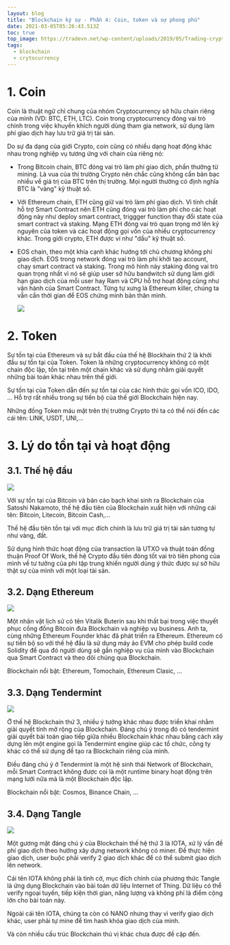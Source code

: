 ```yaml
---
layout: blog
title: "Blockchain ký sự - Phần 4: Coin, token và sự phong phú"
date: 2021-03-05T05:26:43.513Z
toc: true
top_image: https://tradevn.net/wp-content/uploads/2019/05/Trading-cryptocurrency.jpg
tags:
  - blockchain
  - crytocurrency
---
```

# 1. Coin

Coin là thuật ngữ chỉ chung của nhóm Cryptocurrency sở hữu chain riêng của mình (VD: BTC, ETH, LTC). Coin trong cryptocurrency đóng vai trò chính trong việc khuyến khích người dùng tham gia network, sử dụng làm phí giao dịch hay lưu trữ giá trị tài sản.

Do sự đa dạng của giới Crypto, coin cũng có nhiều dạng hoạt động khác nhau trong nghiệp vụ tương ứng với chain của riêng nó:

* Trong Bitcoin chain, BTC đóng vai trò làm phí giao dịch, phần thưởng từ mining. Là vua của thị trường Crypto nên chắc cũng không cần bàn bạc nhiều về giá trị của BTC trên thị trường. Mọi người thường có định nghĩa BTC là "vàng" kỹ thuật số.
* Với Ethereum chain, ETH cũng giữ vai trò làm phí giao dịch. Vì tính chất hỗ trợ Smart Contract nên ETH cũng đóng vai trò làm phí cho các hoạt động này như deploy smart contract, triggger function thay đổi state của smart contract và staking. Mạng ETH đóng vai trò quan trọng mở lên kỷ nguyên của token và các hoạt động gọi vốn của nhiều cryptocurrency khác. Trong giới crypto, ETH được ví như "dầu" kỹ thuật số.
* EOS chain, theo một khía cạnh khác hướng tới chủ chương không phí giao dịch. EOS trong network đóng vai trò làm phí khởi tạo account, chạy smart contract và staking. Trong mô hình này staking đóng vai trò quan trọng nhất vì nó sẽ giúp user sở hữu bandwitch sử dụng làm giới hạn giao dịch của mỗi user hay Ram và CPU hỗ trợ hoạt động cũng như vận hành của Smart Contract. Từng tự xưng là Ethereum killer, chúng ta vẫn cần thời gian để EOS chứng minh bản thân mình.

  ![](https://s3-ap-southeast-1.amazonaws.com/cs-public-uploads-prod/c66e3a95-348b-485d-a6d8-2ecad33211db)

# 2. Token

Sự tồn tại của Ethereum và sự bắt đầu của thế hệ Blockhain thứ 2 là khởi đầu sự tồn tại của Token. Token là những cryptocurrency không có một chain độc lập, tồn tại trên một chain khác và sử dụng nhằm giải quyết những bài toán khác nhau trên thế giới. 

Sự tồn tại của Token dẫn đến sự tồn tại của các hình thức gọi vốn ICO, IDO, ... Hỗ trợ rất nhiều trong sự tiến bộ của thế giới Blockchain hiện nay.

Những đồng Token máu mặt trên thị trường Crypto thì ta có thể nói đến các cái tên: LINK, USDT, UNI,...

# 3. Lý do tồn tại và hoạt động

## 3.1. Thế hệ đầu

![](https://miro.medium.com/max/2800/0*YV2B7aEwobCwQJ3T.jpg)

Với sự tồn tại của Bitcoin và bản cáo bạch khai sinh ra Blockchain của Satoshi Nakamoto, thế hệ đầu tiên của Blockchain xuất hiện với những cái tên: Bitcoin, Litecoin, Bitcoin Cash,...

Thế hệ đầu tiên tồn tại với mục đích chính là lưu trữ giá trị tài sản tương tự như vàng, đất.

Sử dụng hình thức hoạt động của transaction là UTXO và thuật toán đồng thuận Proof Of Work, thế hệ Crypto đầu tiên đóng tốt vai trò tiên phong của mình về tư tưởng của phi tập trung khiến người dùng ý thức được sự sở hữu thật sự của mình với một loại tài sản.

## 3.2. Dạng Ethereum

![](https://miro.medium.com/max/2410/1*xIzdc_FVszgB3cCaqMd5ZQ.png)

Một nhân vật lịch sử có tên Vitalik Buterin sau khi thất bại trong việc thuyết phục cồng đồng Bitcoin đưa Blockchain và nghiệp vụ business. Anh ta, cùng những Ethereum Founder khác đã phát triển ra Ethereum.
Ethereum có sự tiến bộ so với thế hệ đầu là sử dụng máy ảo EVM cho phép build code Solidity để qua đó người dùng sẽ gắn nghiệp vụ của mình vào Blockchain qua Smart Contract và theo dõi chúng qua Blockchain.

Blockchain nổi bật: Ethereum, Tomochain, Ethereum Clasic, ...

## 3.3. Dạng Tendermint

![](https://tendermint.com/og-image.png)

Ở thế hệ Blockchain thứ 3, nhiều ý tưởng khác nhau được triển khai nhằm giải quyết tính mở rộng của Blockchain. Đáng chú ý trong đó có tendermint giải quyết bài toán giao tiếp giữa nhiều Blockchain khác nhau bằng cách xây dựng lên một engine gọi là Tendermint engine giúp các tổ chức, công ty khác có thể sử dụng để tạo ra Blockchain riêng của mình.

Điều đáng chú ý ở Tendermint là một hệ sinh thái Network of Blockchain, mỗi Smart Contract không được coi là một runtime binary hoạt động trên mạng lưới nữa mà là một Blockchain độc lập.

Blockchain nổi bật: Cosmos, Binance Chain, ...

## 3.4. Dạng Tangle

![](http://blog.iota.org/content/images/uploads/2020/12/1-FT_UG7KCcvpnZx0K_WeukA.jpeg)

Một gương mặt đáng chú ý của Blockchain thế hệ thứ 3 là IOTA, xử lý vấn đề phí giao dịch theo hướng xây dựng network không có miner. Để thực hiện giao dịch, user buộc phải verify 2 giao dịch khác để có thể submit giao dịch lên network.

Cái tên IOTA không phải là tình cờ, mục đích chính của phương thức Tangle là ứng dụng Blockchain vào bài toán dữ liệu Internet of Thing. Dữ liệu có thể verify ngoại tuyến, tiếp kiện thời gian, năng lượng và không phí là điểm cộng lớn cho bài toán này.

Ngoài cái tên IOTA, chúng ta còn có NANO nhưng thay vì verify giao dịch khác, user phải tự mine để tìm hash khóa giao dịch của mình.

Và còn nhiều cấu trúc Blockchain thú vị khác chưa được đề cập đến.